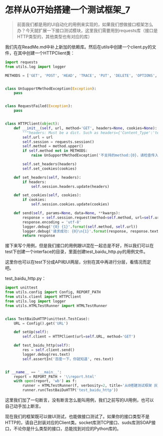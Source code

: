 # 怎样从0开始搭建一个测试框架_7

> 前面我们都是用的UI自动化的用例来实现的，如果我们想做接口框架怎么办？今天就扩展一下接口测试模块，这里我们需要用到requests库（接口是HTTP类型的，其他类型也有对应的库）

我们先在ReadMe.md中补上新加的依赖库。然后在utils中创建一个client.py的文件，在其中创建一个HTTPClient类：

```python
import requests
from utils.log import logger

METHODS = ['GET', 'POST', 'HEAD', 'TRACE', 'PUT', 'DELETE', 'OPTIONS', 'CONNECT']


class UnSupportMethodException(Exception):
    pass


class RequestFailed(Exception):
    pass


class HTTPClient(object):
    def __init__(self, url, method='GET', headers=None, cookies=None):
        """headers: Must be a dict. Such as headers={'Content_Type':'text/html'}"""
        self.url = url
        self.session = requests.session()
        self.method = method.upper()
        if self.method not in METHODS:
            raise UnSupportMethodException('不支持的method:{0}，请检查传入参数！'.format(self.method))

        self.set_headers(headers)
        self.set_cookies(cookies)

    def set_headers(self, headers):
        if headers:
            self.session.headers.update(headers)

    def set_cookies(self, cookies):
        if cookies:
            self.session.cookies.update(cookies)

    def send(self, params=None, data=None, **kwargs):
        response = self.session.request(method=self.method, url=self.url, params=params, data=data, **kwargs)
        response.encoding = 'utf-8'
        logger.debug('{0} {1}'.format(self.method, self.url))
        logger.debug('请求成功: {0}\n{1}'.format(response, response.text))
        return response
```

接下来写个用例，但是我们接口的用例跟UI混在一起总是不好，所以我们可以在test下创建一个interface的目录，里面创建test_baidu_http.py的用例文件。

这里你也可以在test下分成API和UI两层，分别在其中再进行分层，看情况而定吧。

test_baidu_http.py：

```python
import unittest
from utils.config import Config, REPORT_PATH
from utils.client import HTTPClient
from utils.log import logger
from utils.HTMLTestRunner import HTMLTestRunner


class TestBaiDuHTTP(unittest.TestCase):
    URL = Config().get('URL')

    def setUp(self):
        self.client = HTTPClient(url=self.URL, method='GET')

    def test_baidu_http(self):
        res = self.client.send()
        logger.debug(res.text)
        self.assertIn('百度一下，你就知道', res.text)


if __name__ == '__main__':
    report = REPORT_PATH + '\\report.html'
    with open(report, 'wb') as f:
        runner = HTMLTestRunner(f, verbosity=2, title='从0搭建测试框架 灰蓝', description='接口html报告')
        runner.run(TestBaiDuHTTP('test_baidu_http'))
```

这里我们加了一句断言，没有断言怎么能叫用例，我们之前写的UI用例，也可以自己动手加上断言。

现在我们的框架既可以做UI测试，也能做接口测试了。如果你的接口类型不是HTTP的，请自己封装对应的Client类。socket库测TCP接口、suds库测SOAP接口，不论你是什么类型的接口，总能找到对应的Python库的。